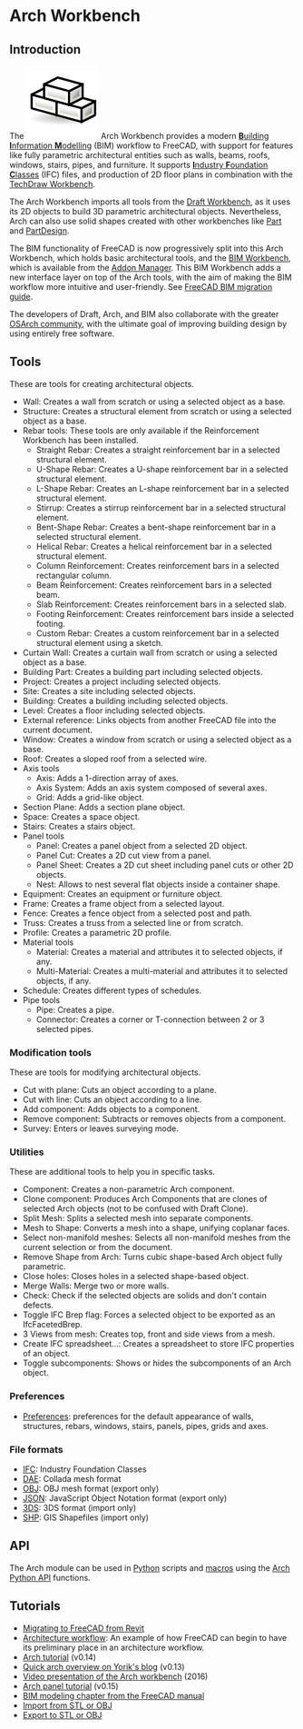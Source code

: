 # Arch Workbench

## Introduction

The ![Arch-Workbench](https://raw.githubusercontent.com/FreeCAD/FreeCAD-documentation-docusaurus/main/src/assets/workbenches/arch/ArchWorkbench.svg) Arch Workbench provides a modern [**B**uilding **I**nformation **M**odelling](http://en.wikipedia.org/wiki/Building_Information_Modeling) (BIM) workflow to FreeCAD, with support for features like fully parametric architectural entities such as walls, beams, roofs, windows, stairs, pipes, and furniture. It supports [**I**ndustry **F**oundation **C**lasses](https://github.com/FreeCAD/FreeCAD-documentation-docusaurus/blob/main/src/pages/workbenches/arch-ifc.md) (IFC) files, and production of 2D floor plans in combination with the [TechDraw Workbench](docs\workbenches\techdraw.md).

The Arch Workbench imports all tools from the [Draft Workbench](docs\workbenches\draft.md), as it uses its 2D objects to build 3D parametric architectural objects. Nevertheless, Arch can also use solid shapes created with other workbenches like [Part](docs\workbenches\part.md) and [PartDesign](docs\workbenches\part-design.md).

The BIM functionality of FreeCAD is now progressively split into this Arch Workbench, which holds basic architectural tools, and the [BIM Workbench](https://wiki.freecad.org/BIM_Workbench), which is available from the [Addon Manager](https://github.com/FreeCAD/FreeCAD-documentation-docusaurus/blob/main/src/pages/std-addonMgr.md). This BIM Workbench adds a new interface layer on top of the Arch tools, with the aim of making the BIM workflow more intuitive and user-friendly. See [FreeCAD BIM migration guide](https://yorik.uncreated.net/blog/2020-010-freecad-bim-guide).

The developers of Draft, Arch, and BIM also collaborate with the greater [OSArch community](https://osarch.org/), with the ultimate goal of improving building design by using entirely free software.

## Tools

These are tools for creating architectural objects.

- Wall: Creates a wall from scratch or using a selected object as a base.
- Structure: Creates a structural element from scratch or using a selected object as a base.
- Rebar tools: These tools are only available if the Reinforcement Workbench has been installed.
  - Straight Rebar: Creates a straight reinforcement bar in a selected structural element.
  - U-Shape Rebar: Creates a U-shape reinforcement bar in a selected structural element.
  - L-Shape Rebar: Creates an L-shape reinforcement bar in a selected structural element.
  - Stirrup: Creates a stirrup reinforcement bar in a selected structural element.
  - Bent-Shape Rebar: Creates a bent-shape reinforcement bar in a selected structural element.
  - Helical Rebar: Creates a helical reinforcement bar in a selected structural element.
  - Column Reinforcement: Creates reinforcement bars in a selected rectangular column.
  - Beam Reinforcement: Creates reinforcement bars in a selected beam.
  - Slab Reinforcement: Creates reinforcement bars in a selected slab.
  - Footing Reinforcement: Creates reinforcement bars inside a selected footing.
  - Custom Rebar: Creates a custom reinforcement bar in a selected structural element using a sketch.
- Curtain Wall: Creates a curtain wall from scratch or using a selected object as a base.
- Building Part: Creates a building part including selected objects.
- Project: Creates a project including selected objects.
- Site: Creates a site including selected objects.
- Building: Creates a building including selected objects.
- Level: Creates a floor including selected objects.
- External reference: Links objects from another FreeCAD file into the current document.
- Window: Creates a window from scratch or using a selected object as a base.
- Roof: Creates a sloped roof from a selected wire.
- Axis tools
  - Axis: Adds a 1-direction array of axes.
  - Axis System: Adds an axis system composed of several axes.
  - Grid: Adds a grid-like object.
- Section Plane: Adds a section plane object.
- Space: Creates a space object.
- Stairs: Creates a stairs object.
- Panel tools
  - Panel: Creates a panel object from a selected 2D object.
  - Panel Cut: Creates a 2D cut view from a panel.
  - Panel Sheet: Creates a 2D cut sheet including panel cuts or other 2D objects.
  - Nest: Allows to nest several flat objects inside a container shape.
- Equipment: Creates an equipment or furniture object.
- Frame: Creates a frame object from a selected layout.
- Fence: Creates a fence object from a selected post and path.
- Truss: Creates a truss from a selected line or from scratch.
- Profile: Creates a parametric 2D profile.
- Material tools
  - Material: Creates a material and attributes it to selected objects, if any.
  - Multi-Material: Creates a multi-material and attributes it to selected objects, if any.
- Schedule: Creates different types of schedules.
- Pipe tools
  - Pipe: Creates a pipe.
  - Connector: Creates a corner or T-connection between 2 or 3 selected pipes.

### Modification tools

These are tools for modifying architectural objects.

- Cut with plane: Cuts an object according to a plane.
- Cut with line: Cuts an object according to a line.
- Add component: Adds objects to a component.
- Remove component: Subtracts or removes objects from a component.
- Survey: Enters or leaves surveying mode.

### Utilities

These are additional tools to help you in specific tasks.

- Component: Creates a non-parametric Arch component.
- Clone component: Produces Arch Components that are clones of selected Arch objects (not to be confused with Draft Clone).
- Split Mesh: Splits a selected mesh into separate components.
- Mesh to Shape: Converts a mesh into a shape, unifying coplanar faces.
- Select non-manifold meshes: Selects all non-manifold meshes from the current selection or from the document.
- Remove Shape from Arch: Turns cubic shape-based Arch object fully parametric.
- Close holes: Closes holes in a selected shape-based object.
- Merge Walls: Merge two or more walls.
- Check: Check if the selected objects are solids and don't contain defects.
- Toggle IFC Brep flag: Forces a selected object to be exported as an IfcFacetedBrep.
- 3 Views from mesh: Creates top, front and side views from a mesh.
- Create IFC spreadsheet...: Creates a spreadsheet to store IFC properties of an object.
- Toggle subcomponents: Shows or hides the subcomponents of an Arch object.

### Preferences

- [Preferences](https://wiki.freecad.org/Arch_Preferences): preferences for the default appearance of walls, structures, rebars, windows, stairs, panels, pipes, grids and axes.

### File formats

- [IFC](https://wiki.freecad.org/Arch_IFC): Industry Foundation Classes
- [DAE](https://wiki.freecad.org/Arch_DAE): Collada mesh format
- [OBJ](https://wiki.freecad.org/Arch_OBJ): OBJ mesh format (export only)
- [JSON](https://wiki.freecad.org/Arch_JSON): JavaScript Object Notation format (export only)
- [3DS](https://wiki.freecad.org/Arch_3DS): 3DS format (import only)
- [SHP](https://wiki.freecad.org/Arch_SHP): GIS Shapefiles (import only)

## API

The Arch module can be used in [Python](https://wiki.freecad.org/Python) scripts and [macros](https://wiki.freecad.org/Macros) using the [Arch Python API](https://wiki.freecad.org/Macros) functions.

## Tutorials

- [Migrating to FreeCAD from Revit](https://wiki.freecad.org/Migrating_to_FreeCAD_from_Revit)
- [Architecture workflow](http://yorik.uncreated.net/guestblog.php?tag=freecad): An example of how FreeCAD can begin to have its preliminary place in an architecture workflow.
- [Arch tutorial](https://wiki.freecad.org/Arch_tutorial) (v0.14)
- [Quick arch overview on Yorik's blog](http://yorik.uncreated.net/guestblog.php?2012=180) (v0.13)
- [Video presentation of the Arch workbench](https://www.youtube.com/watch?v=lTDOeHapv_E) (2016)
- [Arch panel tutorial](https://wiki.freecad.org/Arch_panel_tutorial) (v0.15)
- [BIM modeling chapter from the FreeCAD manual](https://wiki.freecad.org/Manual:BIM_modeling)
- [Import from STL or OBJ](https://wiki.freecad.org/Import_from_STL_or_OBJ)
- [Export to STL or OBJ](https://wiki.freecad.org/Export_to_STL_or_OBJ)
